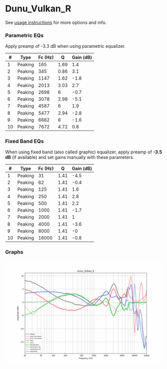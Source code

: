 # Dunu_Vulkan_R
See [usage instructions](https://github.com/jaakkopasanen/AutoEq#usage) for more options and info.

### Parametric EQs
Apply preamp of -3.3 dB when using parametric equalizer.

|   # | Type    |   Fc (Hz) |    Q |   Gain (dB) |
|-----|---------|-----------|------|-------------|
|   1 | Peaking |       165 | 1.69 |         1.4 |
|   2 | Peaking |       345 | 0.86 |         3.1 |
|   3 | Peaking |      1147 | 1.62 |        -1.8 |
|   4 | Peaking |      2013 | 3.03 |         2.7 |
|   5 | Peaking |      2698 | 6    |        -0.7 |
|   6 | Peaking |      3078 | 2.98 |        -5.1 |
|   7 | Peaking |      4587 | 6    |         1.9 |
|   8 | Peaking |      5477 | 2.94 |        -2.8 |
|   9 | Peaking |      6682 | 6    |        -1.6 |
|  10 | Peaking |      7672 | 4.72 |         0.8 |

### Fixed Band EQs
When using fixed band (also called graphic) equalizer, apply preamp of **-3.5 dB** (if available) and set gains manually with these parameters.

|   # | Type    |   Fc (Hz) |    Q |   Gain (dB) |
|-----|---------|-----------|------|-------------|
|   1 | Peaking |        31 | 1.41 |        -4.5 |
|   2 | Peaking |        62 | 1.41 |        -0.4 |
|   3 | Peaking |       125 | 1.41 |         1.6 |
|   4 | Peaking |       250 | 1.41 |         2.8 |
|   5 | Peaking |       500 | 1.41 |         2.2 |
|   6 | Peaking |      1000 | 1.41 |        -1.7 |
|   7 | Peaking |      2000 | 1.41 |         1   |
|   8 | Peaking |      4000 | 1.41 |        -3.6 |
|   9 | Peaking |      8000 | 1.41 |        -0   |
|  10 | Peaking |     16000 | 1.41 |        -0.8 |

### Graphs
![](./Dunu_Vulkan_R.png)
